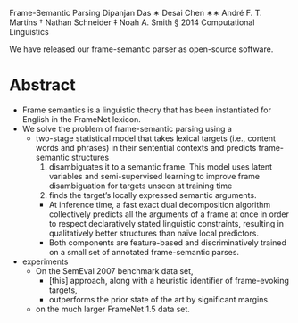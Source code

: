 Frame-Semantic Parsing
Dipanjan Das ∗ Desai Chen ∗∗ André F. T. Martins † Nathan Schneider ‡ Noah A. Smith §
2014 Computational Linguistics

We have released our frame-semantic parser as open-source software.

# Abstract 

* Frame semantics is a linguistic theory that has been instantiated for English
  in the FrameNet lexicon. 
* We solve the problem of frame-semantic parsing using a 
  * two-stage statistical model that takes lexical targets (i.e., content words
    and phrases) in their sentential contexts and predicts frame-semantic
    structures
    1. disambiguates it to a semantic frame. This model uses latent variables
       and semi-supervised learning to improve frame disambiguation for targets
       unseen at training time
    2. finds the target’s locally expressed semantic arguments. 
      * At inference time, a fast exact dual decomposition algorithm
        collectively predicts all the arguments of a frame at once in order to
        respect declaratively stated linguistic constraints, resulting in
        qualitatively better structures than naı̈ve local predictors.  
    * Both components are feature-based and discriminatively trained on a small
      set of annotated frame-semantic parses. 
* experiments 
  * On the SemEval 2007 benchmark data set, 
    * [this] approach, along with a heuristic identifier of frame-evoking
      targets, 
    * outperforms the prior state of the art by significant margins.
  * on the much larger FrameNet 1.5 data set.  
